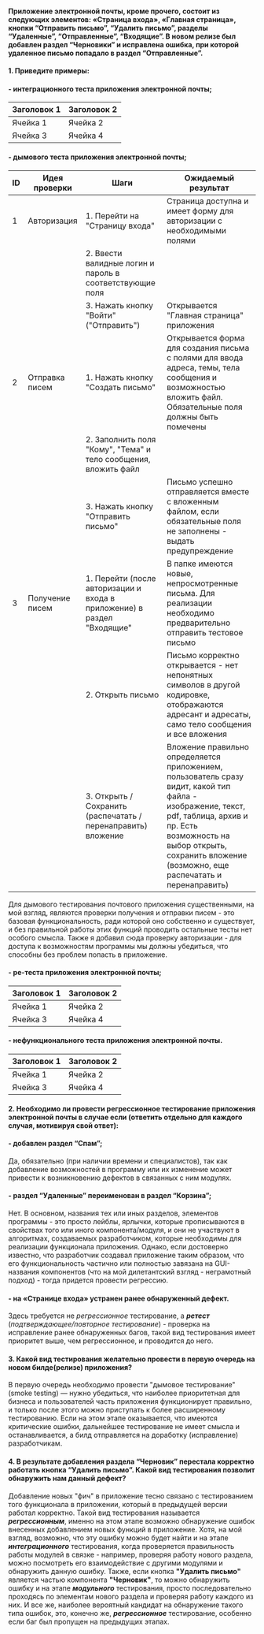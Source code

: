 #### Приложение электронной почты, кроме прочего, состоит из следующих элементов:  «Страница входа», «Главная страница», кнопки “Отправить письмо”, “Удалить письмо”, разделы “Удаленные”, “Отправленные”, “Входящие”. В новом релизе был добавлен раздел “Черновики” и исправлена ошибка, при которой удаленное письмо попадало в раздел “Отправленные”.

#### 1. Приведите примеры:
#### - интеграционного теста приложения электронной почты;
  
| Заголовок 1 | Заголовок 2 |
| ----------- | ----------- |
| Ячейка 1    | Ячейка 2   |
| Ячейка 3    | Ячейка 4   |

#### - дымового теста приложения электронной почты;

| ID | Идея проверки | Шаги | Ожидаемый результат | 
| ---| ----------- | ----------- | ----------- |
| 1  | Авторизация | 1. Перейти на "Страницу входа"  | Страница доступна и имеет форму для авторизации с необходимыми полями |
|    |             | 2. Ввести валидные логин и пароль в соответствующие поля |            |    
|    |             | 3. Нажать кнопку "Войти" ("Отправить")                              | Открывается "Главная страница" приложения           |    
| 2  | Отправка писем | 1. Нажать кнопку "Создать письмо" | Открывается форма для создания письма с полями для ввода адреса, темы, тела сообщения и возможностью вложить файл. Обязательные поля должны быть помечены |    
|    |             | 2. Заполнить поля "Кому", "Тема" и тело сообщения, вложить файл | 
|    |             | 3. Нажать кнопку "Отправить письмо" | Письмо успешно отправляется вместе с вложенным файлом, если обязательные поля не заполнены - выдать предупреждение |
| 3  |  Получение писем | 1. Перейти (после авторизации и входа в приложение) в раздел "Входящие" | В папке имеются новые, непросмотренные письма. Для реализации необходимо предварительно отправить тестовое письмо |        
|    |             | 2. Открыть письмо                              | Письмо корректно открывается - нет непонятных символов в другой кодировке, отображаются адресант и адресаты, само тело сообщения и все вложения |
|    |             | 3. Открыть / Сохранить (распечатать / перенаправить) вложение |  Вложение правильно определяется приложением, пользователь сразу видит, какой тип файла - изображение, текст, pdf, таблица, архив и пр. Есть возможность на выбор открыть, сохранить вложение (возможно, еще распечатать и перенаправить) |    

 Для дымового тестирования почтового приложения существенными, на мой взгляд, являются проверки получения и отправки писем - это базовая функциональность, ради которой оно собственно и существует, и без правильной работы этих функций проводить остальные тесты нет особого смысла. Также я добавил сюда проверку авторизации - для доступа к возможностям программы мы должны убедиться, что способны без проблем попасть в приложение.

#### - ре-теста приложения электронной почты;

| Заголовок 1 | Заголовок 2 |
| ----------- | ----------- |
| Ячейка 1    | Ячейка 2   |
| Ячейка 3    | Ячейка 4   |

#### - нефункционального теста приложения электронной почты.

| Заголовок 1 | Заголовок 2 |
| ----------- | ----------- |
| Ячейка 1    | Ячейка 2   |
| Ячейка 3    | Ячейка 4   |


#### 2. Необходимо ли провести регрессионное тестирование приложения электронной почты в случае если (ответить отдельно для каждого случая, мотивируя свой ответ):
#### - добавлен раздел “Спам”;
Да, обязательно (при наличии времени и специалистов), так как добавление возможностей в программу или их изменение может привести к возникновению дефектов в связанных с ним модулях.

#### - раздел “Удаленные” переименован в раздел “Корзина”;
Нет. В основном, названия тех или иных разделов, элементов программы - это просто лейблы, ярлычки, которые прописываются в свойствах того или иного компонента/модуля, и они не участвуют в алгоритмах, создаваемых разработчиком, которые необходимы для реализации функционала приложения. 
Однако, если достоверно известно, что разработчик создавал приложение таким образом, что его функциональность частично или полностью завязана на GUI-названия компонентов (что на мой дилетантский взгляд - неграмотный подход) - тогда придется провести регрессию.

#### - на «Странице входа» устранен ранее обнаруженный дефект.
Здесь требуется не *регрессионное* тестирование, а ***ретест*** (*подтверждающее/повторное тестирование*) - проверка на исправление ранее обнаруженных багов, такой вид тестирования имеет приоритет выше, чем регрессионное, и проводится до него.

#### 3. Какой вид тестирования желательно провести в первую очередь на новом билде(релизе) приложения?
В первую очередь необходимо провести "дымовое тестирование" (smoke testing)  — нужно убедиться, что наиболее приоритетная для бизнеса и пользователей часть приложения функционирует правильно, и только после этого можно приступать к более расширенному тестированию. Если на этом этапе оказывается, что имеются критические ошибки, дальнейшее тестирование не имеет смысла и останавливается, а билд отправляется на доработку (исправление) разработчикам. 

#### 4. В результате добавления раздела “Черновик” перестала корректно работать кнопка “Удалить письмо”. Какой вид тестирования позволит обнаружить нам данный дефект?
Добавление новых "фич" в приложение тесно связано с тестированием того функционала в приложении, который в предыдущей версии работал корректно. Такой вид тестирования называется ***регрессионным***, именно на этом этапе возможно обнаружение ошибок внесенных добавлением новых функций в приложение. Хотя, на мой взгляд, возможно, что эту ошибку можно будет найти и на этапе ***интеграционного*** тестирования, когда проверяется правильность работы модулей в связке - например, проверяя работу нового раздела, можно посмотреть его взаимодействие с другими модулями и обнаружить данную ошибку. Также, если кнопка **"Удалить письмо"** является частью компонента **"Черновик"**, то можно обнаружить ошибку и на этапе ***модульного*** тестирования, просто последовательно проходясь по элементам нового раздела и проверяя работу каждого из них. 
И все же, наиболее вероятный кандидат на обнаружение такого типа ошибок, это, конечно же, ***регрессионное*** тестирование, особенно если баг был пропущен на предыдущих этапах.
